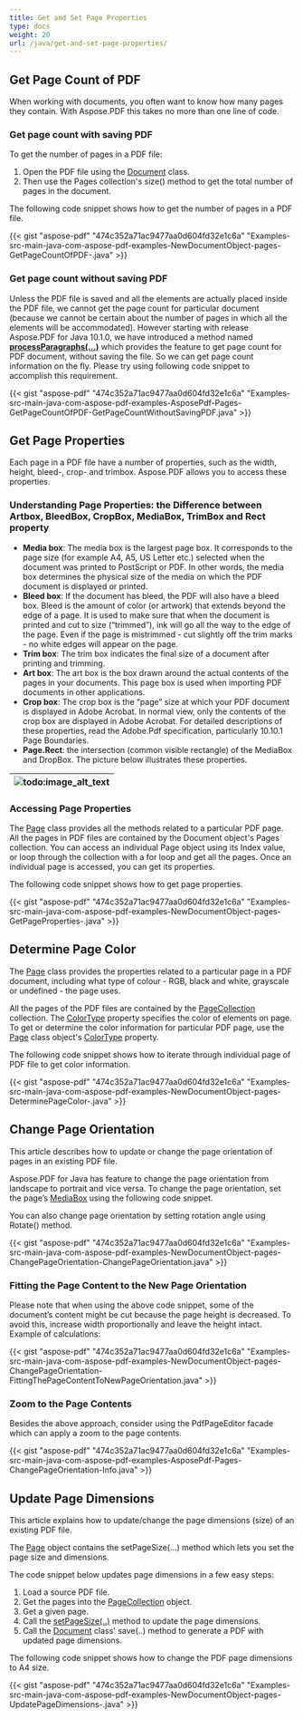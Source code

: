 ```yaml
---
title: Get and Set Page Properties
type: docs
weight: 20
url: /java/get-and-set-page-properties/
---
```


## **Get Page Count of PDF**
When working with documents, you often want to know how many pages they contain. With Aspose.PDF this takes no more than one line of code.
### **Get page count with saving PDF**
To get the number of pages in a PDF file:

1. Open the PDF file using the [Document](https://apireference.aspose.com/java/pdf/com.aspose.pdf/Document) class.
1. Then use the Pages collection's size() method to get the total number of pages in the document.

The following code snippet shows how to get the number of pages in a PDF file.



{{< gist "aspose-pdf" "474c352a71ac9477aa0d604fd32e1c6a" "Examples-src-main-java-com-aspose-pdf-examples-NewDocumentObject-pages-GetPageCountOfPDF-.java" >}}
### **Get page count without saving PDF**
Unless the PDF file is saved and all the elements are actually placed inside the PDF file, we cannot get the page count for particular document (because we cannot be certain about the number of pages in which all the elements will be accommodated). However starting with release Aspose.PDF for Java 10.1.0, we have introduced a method named [**processParagraphs(...)**](https://apireference.aspose.com/java/pdf/com.aspose.pdf/Document#processParagraphs--) which provides the feature to get page count for PDF document, without saving the file. So we can get page count information on the fly. Please try using following code snippet to accomplish this requirement.

{{< gist "aspose-pdf" "474c352a71ac9477aa0d604fd32e1c6a" "Examples-src-main-java-com-aspose-pdf-examples-AsposePdf-Pages-GetPageCountOfPDF-GetPageCountWithoutSavingPDF.java" >}}


## **Get Page Properties**
Each page in a PDF file have a number of properties, such as the width, height, bleed-, crop- and trimbox. Aspose.PDF allows you to access these properties.
### **Understanding Page Properties: the Difference between Artbox, BleedBox, CropBox, MediaBox, TrimBox and Rect property**
- **Media box**: The media box is the largest page box. It corresponds to the page size (for example A4, A5, US Letter etc.) selected when the document was printed to PostScript or PDF. In other words, the media box determines the physical size of the media on which the PDF document is displayed or printed.
- **Bleed box**: If the document has bleed, the PDF will also have a bleed box. Bleed is the amount of color (or artwork) that extends beyond the edge of a page. It is used to make sure that when the document is printed and cut to size (“trimmed”), ink will go all the way to the edge of the page. Even if the page is mistrimmed - cut slightly off the trim marks - no white edges will appear on the page.
- **Trim box**: The trim box indicates the final size of a document after printing and trimming.
- **Art box**: The art box is the box drawn around the actual contents of the pages in your documents. This page box is used when importing PDF documents in other applications.
- **Crop box**: The crop box is the “page” size at which your PDF document is displayed in Adobe Acrobat. In normal view, only the contents of the crop box are displayed in Adobe Acrobat.
  For detailed descriptions of these properties, read the Adobe.Pdf specification, particularly 10.10.1 Page Boundaries.
- **Page.Rect**: the intersection (common visible rectangle) of the MediaBox and DropBox. The picture below illustrates these properties.

|![todo:image_alt_text](http://i.imgur.com/utLaWOZ.png)|
| :- |
### **Accessing Page Properties**
The [Page](http://www.aspose.com/api/java/pdf/com.aspose.pdf/classes/Page) class provides all the methods related to a particular PDF page. All the pages in PDF files are contained by the Document object's Pages collection. You can access an individual Page object using its Index value, or loop through the collection with a for loop and get all the pages. Once an individual page is accessed, you can get its properties.

The following code snippet shows how to get page properties.

{{< gist "aspose-pdf" "474c352a71ac9477aa0d604fd32e1c6a" "Examples-src-main-java-com-aspose-pdf-examples-NewDocumentObject-pages-GetPageProperties-.java" >}}
## **Determine Page Color**
The [Page](https://apireference.aspose.com/java/pdf/com.aspose.pdf/Page) class provides the properties related to a particular page in a PDF document, including what type of colour - RGB, black and white, grayscale or undefined - the page uses.

All the pages of the PDF files are contained by the [PageCollection](https://apireference.aspose.com/java/pdf/com.aspose.pdf/PageCollection) collection. The [ColorType](https://apireference.aspose.com/java/pdf/com.aspose.pdf/ColorType) property specifies the color of elements on page. To get or determine the color information for particular PDF page, use the [Page](https://apireference.aspose.com/java/pdf/com.aspose.pdf/Page) class object's [ColorType](https://apireference.aspose.com/java/pdf/com.aspose.pdf/ColorType) property.

The following code snippet shows how to iterate through individual page of PDF file to get color information.

{{< gist "aspose-pdf" "474c352a71ac9477aa0d604fd32e1c6a" "Examples-src-main-java-com-aspose-pdf-examples-NewDocumentObject-pages-DeterminePageColor-.java" >}}
## **Change Page Orientation**
This article describes how to update or change the page orientation of pages in an existing PDF file.

Aspose.PDF for Java has feature to change the page orientation from landscape to portrait and vice versa. To change the page orientation, set the page’s [MediaBox](https://apireference.aspose.com/java/pdf/com.aspose.pdf/Page#setMediaBox-com.aspose.pdf.Rectangle-) using the following code snippet.

You can also change page orientation by setting rotation angle using Rotate() method.

{{< gist "aspose-pdf" "474c352a71ac9477aa0d604fd32e1c6a" "Examples-src-main-java-com-aspose-pdf-examples-NewDocumentObject-pages-ChangePageOrientation-ChangePageOrientation.java" >}}
### **Fitting the Page Content to the New Page Orientation**
Please note that when using the above code snippet, some of the document’s content might be cut because the page height is decreased. To avoid this, increase width proportionally and leave the height intact. Example of calculations:

{{< gist "aspose-pdf" "474c352a71ac9477aa0d604fd32e1c6a" "Examples-src-main-java-com-aspose-pdf-examples-NewDocumentObject-pages-ChangePageOrientation-FittingThePageContentToNewPageOrientation.java" >}}
### **Zoom to the Page Contents**
Besides the above approach, consider using the PdfPageEditor facade which can apply a zoom to the page contents.

{{< gist "aspose-pdf" "474c352a71ac9477aa0d604fd32e1c6a" "Examples-src-main-java-com-aspose-pdf-examples-AsposePdf-Pages-ChangePageOrientation-Info.java" >}}
## **Update Page Dimensions**
This article explains how to update/change the page dimensions (size) of an existing PDF file.

The [Page](https://apireference.aspose.com/java/pdf/com.aspose.pdf/Page) object contains the setPageSize(...) method which lets you set the page size and dimensions.

The code snippet below updates page dimensions in a few easy steps:

1. Load a source PDF file.
1. Get the pages into the [PageCollection](https://apireference.aspose.com/java/pdf/com.aspose.pdf/PageCollection) object.
1. Get a given page.
1. Call the [setPageSize(..)](https://apireference.aspose.com/java/pdf/com.aspose.pdf/Page#setPageSize-double-double-) method to update the page dimensions.
1. Call the [Document](https://apireference.aspose.com/java/pdf/com.aspose.pdf/Document) class' save(..) method to generate a PDF with updated page dimensions.

The following code snippet shows how to change the PDF page dimensions to A4 size.



{{< gist "aspose-pdf" "474c352a71ac9477aa0d604fd32e1c6a" "Examples-src-main-java-com-aspose-pdf-examples-NewDocumentObject-pages-UpdatePageDimensions-.java" >}}
